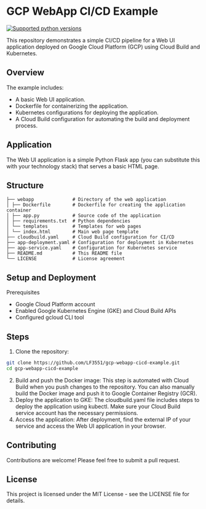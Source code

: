# GCP WebApp CI/CD Example
[![Supported python versions](https://img.shields.io/badge/Python-3.11%20%7C%203.11-blue?style=flat-square&logo=python)](https://www.python.org/)


This repository demonstrates a simple CI/CD pipeline for a Web UI application deployed on Google Cloud Platform (GCP) using Cloud Build and Kubernetes.

## Overview

The example includes:
- A basic Web UI application.
- Dockerfile for containerizing the application.
- Kubernetes configurations for deploying the application.
- A Cloud Build configuration for automating the build and deployment process.

## Application

The Web UI application is a simple Python Flask app (you can substitute this with your technology stack) that serves a basic HTML page.

## Structure

```plaintext
├── webapp              # Directory of the web application
│ ├── Dockerfile        # Dockerfile for creating the application container
│ ├── app.py            # Source code of the application
│ ├── requirements.txt  # Python dependencies
│ └── templates         # Templates for web pages
│ └── index.html        # Main web page template
├── cloudbuild.yaml     # Cloud Build configuration for CI/CD
├── app-deployment.yaml # Configuration for deployment in Kubernetes
├── app-service.yaml    # Configuration for Kubernetes service
├── README.md           # This README file
└── LICENSE             # License agreement
```
## Setup and Deployment

Prerequisites
- Google Cloud Platform account
- Enabled Google Kubernetes Engine (GKE) and Cloud Build APIs
- Configured gcloud CLI tool

## Steps

1. Clone the repository:
```sh
git clone https://github.com/LF3551/gcp-webapp-cicd-example.git
cd gcp-webapp-cicd-example
```
2. Build and push the Docker image:
This step is automated with Cloud Build when you push changes to the repository. You can also manually build the Docker image and push it to Google Container Registry (GCR).
3. Deploy the application to GKE:
The cloudbuild.yaml file includes steps to deploy the application using kubectl. Make sure your Cloud Build service account has the necessary permissions.
4. Access the application:
After deployment, find the external IP of your service and access the Web UI application in your browser.

## Contributing

Contributions are welcome! Please feel free to submit a pull request.

## License

This project is licensed under the MIT License - see the LICENSE file for details.
